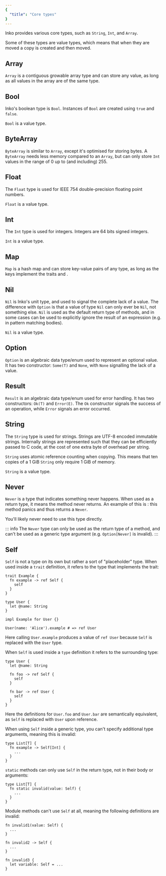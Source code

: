 ```yaml
---
{
  "title": "Core types"
}
---
```


Inko provides various core types, such as `String`, `Int`, and `Array`.

Some of these types are value types, which means that when they are moved a copy
is created and then moved.

## Array

`Array` is a contiguous growable array type and can store any value, as long as
all values in the array are of the same type.

## Bool

Inko's boolean type is `Bool`. Instances of `Bool` are created using `true` and
`false`.

`Bool` is a value type.

## ByteArray

`ByteArray` is similar to `Array`, except it's optimised for storing bytes. A
`ByteArray` needs less memory compared to an `Array`, but can only store `Int`
values in the range of 0 up to (and including) 255.

## Float

The `Float` type is used for IEEE 754 double-precision floating point numbers.

`Float` is a value type.

## Int

The `Int` type is used for integers. Integers are 64 bits signed integers.

`Int` is a value type.

## Map

`Map` is a hash map and can store key-value pairs of any type, as long as the
keys implement the traits [](std.hash.Hash) and [](std.cmp.Equal).

## Nil

`Nil` is Inko's unit type, and used to signal the complete lack of a value. The
difference with `Option` is that a value of type `Nil` can only ever be `Nil`,
not something else. `Nil` is used as the default return type of methods, and in
some cases can be used to explicitly ignore the result of an expression (e.g. in
pattern matching bodies).

`Nil` is a value type.

## Option

`Option` is an algebraic data type/enum used to represent an optional value. It
has two constructor: `Some(T)` and `None`, with `None` signalling the lack of a
value.

## Result

`Result` is an algebraic data type/enum used for error handling. It has two
constructors: `Ok(T)` and `Error(E)`. The `Ok` constructor signals the success
of an operation, while `Error` signals an error occurred.

## String

The `String` type is used for strings. Strings are UTF-8 encoded immutable
strings. Internally strings are represented such that they can be efficiently
passed to C code, at the cost of one extra byte of overhead per string.

`String` uses atomic reference counting when copying. This means that ten copies
of a 1 GiB `String` only require 1 GiB of memory.

`String` is a value type.

## Never

`Never` is a type that indicates something never happens. When used as a return
type, it means the method never returns. An example of this is
[](std.process.panic): this method panics and thus returns a `Never`.

You'll likely never need to use this type directly.

::: info
The `Never` type can only be used as the return type of a method, and can't be
used as a generic type argument (e.g. `Option[Never]` is invalid).
:::

## Self

`Self` is not a type on its own but rather a sort of "placeholder" type. When
used inside a `trait` definition, it refers to the type that implements the
trait:

```inko
trait Example {
  fn example -> ref Self {
    self
  }
}

type User {
  let @name: String
}

impl Example for User {}

User(name: 'Alice').example # => ref User
```

Here calling `User.example` produces a value of `ref User` because `Self` is
replaced with the `User` type.

When `Self` is used inside a `type` definition it refers to the surrounding
type:

```inko
type User {
  let @name: String

  fn foo -> ref Self {
    self
  }

  fn bar -> ref User {
    self
  }
}
```

Here the definitions for `User.foo` and `User.bar` are semantically equivalent,
as `Self` is replaced with `User` upon reference.

When using `Self` inside a generic type, you can't specify additional type
arguments, meaning this is invalid:

```inko
type List[T] {
  fn example -> Self[Int] {
    ...
  }
}
```

`static` methods can only use `Self` in the return type, not in their body or
arguments:

```inko
type List[T] {
  fn static invalid(value: Self) {
    ...
  }
}
```

Module methods can't use `Self` at all, meaning the following definitions are
invalid:

```inko
fn invalid1(value: Self) {
  ...
}

fn invalid2 -> Self {
  ...
}

fn invalid3 {
  let variable: Self = ...
}
```
